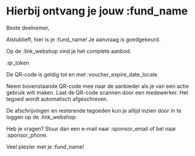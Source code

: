 # Hierbij ontvang je jouw :fund_name

Beste deelnemer,

Alstublieft, hier is je :fund_name! Je aanvraag is goedgekeurd.
&nbsp;  

Op de :link_webshop vind je het complete aanbod.
&nbsp;  

:qr_token
&nbsp;  

De QR-code is geldig tot en met :voucher_expire_date_locale.
&nbsp;  

Neem bovenstaande QR-code mee naar de aanbieder als je van een actie gebruik wilt maken.
Laat de QR-code scannen door een medewerker.
Het tegoed wordt automatisch afgeschreven.
&nbsp;  

De afschrijvingen en resterende tegoeden kun je altijd inzien door in te loggen op de :link_webshop.
&nbsp;

Heb je vragen? Stuur dan een e-mail naar :sponsor_email of bel naar :sponsor_phone.
&nbsp;

Veel plezier met je :fund_name!
